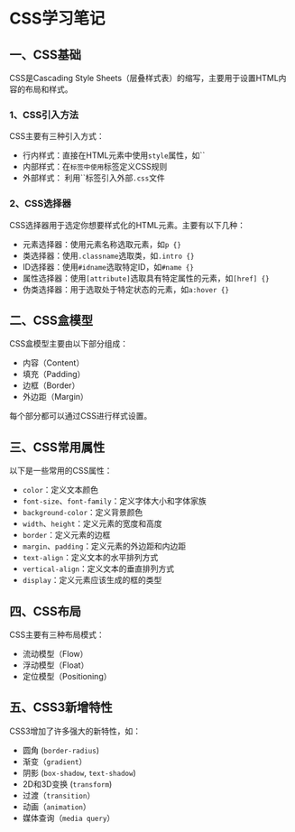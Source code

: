 # CSS学习笔记

## 一、CSS基础

CSS是Cascading Style Sheets（层叠样式表）的缩写，主要用于设置HTML内容的布局和样式。



### 1、CSS引入方法

CSS主要有三种引入方式：

- 行内样式：直接在HTML元素中使用`style`属性，如``
- 内部样式：在``标签中使用``标签定义CSS规则
- 外部样式： 利用``标签引入外部`.css`文件



### 2、CSS选择器

CSS选择器用于选定你想要样式化的HTML元素。主要有以下几种：

- 元素选择器：使用元素名称选取元素，如`p {}`
- 类选择器：使用`.classname`选取类，如`.intro {}`
- ID选择器：使用`#idname`选取特定ID，如`#name {}`
- 属性选择器：使用`[attribute]`选取具有特定属性的元素，如`[href] {}`
- 伪类选择器：用于选取处于特定状态的元素，如`a:hover {}`



## 二、CSS盒模型

CSS盒模型主要由以下部分组成：

- 内容（Content）
- 填充（Padding）
- 边框（Border）
- 外边距（Margin）

每个部分都可以通过CSS进行样式设置。



## 三、CSS常用属性

以下是一些常用的CSS属性：

- `color`：定义文本颜色
- `font-size`、`font-family`：定义字体大小和字体家族
- `background-color`：定义背景颜色
- `width`、`height`：定义元素的宽度和高度
- `border`：定义元素的边框
- `margin`、`padding`：定义元素的外边距和内边距
- `text-align`：定义文本的水平排列方式
- `vertical-align`：定义文本的垂直排列方式
- `display`：定义元素应该生成的框的类型



## 四、CSS布局

CSS主要有三种布局模式：

- 流动模型（Flow）
- 浮动模型（Float）
- 定位模型（Positioning）



## 五、CSS3新增特性

CSS3增加了许多强大的新特性，如：

- 圆角 (`border-radius`)
- 渐变（`gradient`）
- 阴影 (`box-shadow`, `text-shadow`)
- 2D和3D变换 (`transform`)
- 过渡（`transition`）
- 动画（`animation`）
- 媒体查询（`media query`） 